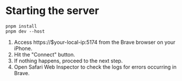 
# Starting the server
``` 
pnpm install 
pnpm dev --host
```

1. Access https://$your-local-ip:5174 from the Brave browser on your iPhone.
2. Hit the "Connect" button.
3. If nothing happens, proceed to the next step.
4. Open Safari Web Inspector to check the logs for errors occurring in Brave.
